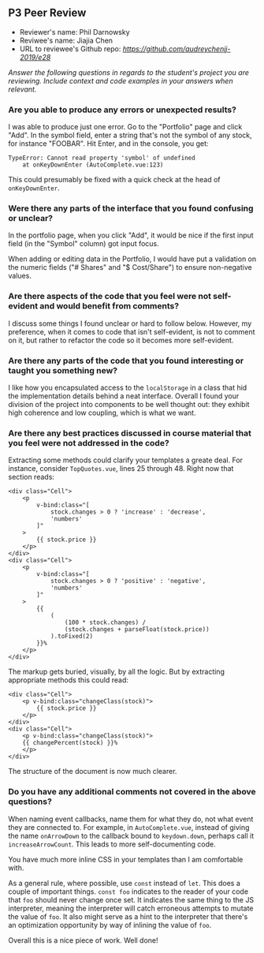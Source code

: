 ## P3 Peer Review

+ Reviewer's name: Phil Darnowsky
+ Reviwee's name: Jiajia Chen
+ URL to reviewee's Github repo: *https://github.com/audreychenjj-2019/e28*

*Answer the following questions in regards to the student's project you are reviewing. Include context and code examples in your answers when relevant.*


### Are you able to produce any errors or unexpected results?
I was able to produce just one error. Go to the "Portfolio" page and click
"Add". In the symbol field, enter a string that's not the symbol of any stock,
for instance "FOOBAR". Hit Enter, and in the console, you get:

```
TypeError: Cannot read property 'symbol' of undefined
    at onKeyDownEnter (AutoComplete.vue:123)
```

This could presumably be fixed with a quick check at the head of
`onKeyDownEnter`.

### Were there any parts of the interface that you found confusing or unclear?
In the portfolio page, when you click "Add", it would be nice if the first
input field (in the "Symbol" column) got input focus.

When adding or editing data in the Portfolio, I would have put a validation
on the numeric fields ("# Shares" and "$ Cost/Share") to ensure non-negative
values.

### Are there aspects of the code that you feel were not self-evident and would benefit from comments?

I discuss some things I found unclear or hard to follow below. However, my
preference, when it comes to code that isn't self-evident, is not to comment on
it, but rather to refactor the code so it becomes more self-evident.

### Are there any parts of the code that you found interesting or taught you something new?

I like how you encapsulated access to the `localStorage` in a class that hid the
implementation details behind a neat interface. Overall I found your division of
the project into components to be well thought out: they exhibit high coherence
and low coupling, which is what we want.

### Are there any best practices discussed in course material that you feel were not addressed in the code?
Extracting some methods could clarify your templates a greate deal. For
instance, consider `TopQuotes.vue`, lines 25 through 48. Right now that section
reads:

```
<div class="Cell">
	<p
		v-bind:class="[
			stock.changes > 0 ? 'increase' : 'decrease',
			'numbers'
		]"
	>
		{{ stock.price }}
	</p>
</div>
<div class="Cell">
	<p
		v-bind:class="[
			stock.changes > 0 ? 'positive' : 'negative',
			'numbers'
		]"
	>
		{{
			(
				(100 * stock.changes) /
				(stock.changes + parseFloat(stock.price))
			).toFixed(2)
		}}%
	</p>
</div>
```

The markup gets buried, visually, by all the logic. But by extracting
appropriate methods this could read:

```
<div class="Cell">
	<p v-bind:class="changeClass(stock)">
		{{ stock.price }}
	</p>
</div>
<div class="Cell">
	<p v-bind:class="changeClass(stock)">
    {{ changePercent(stock) }}%
	</p>
</div>
```

The structure of the document is now much clearer.

### Do you have any additional comments not covered in the above questions?
When naming event callbacks, name them for what they do, not what event they are
connected to. For example, in `AutoComplete.vue`, instead of giving the name
`onArrowDown` to the callback bound to `keydown.down`, perhaps call it
`increaseArrowCount`. This leads to more self-documenting code.

You have much more inline CSS in your templates than I am comfortable with.

As a general rule, where possible, use `const` instead of `let`. This does a
couple of important things. `const foo` indicates to the reader of your code
that `foo` should never change once set. It indicates the same thing to the JS
interpreter, meaning the interpreter will catch erroneous attempts to mutate
the value of `foo`. It also might serve as a hint to the interpreter that
there's an optimization opportunity by way of inlining the value of `foo`.

Overall this is a nice piece of work. Well done!
